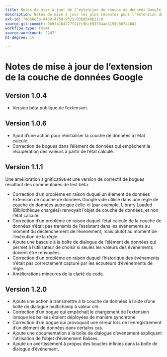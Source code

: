 ```yaml
---
title: Notes de mise à jour de l’extension de couche de données Google
description: Notes de mise à jour les plus récentes pour l’extension de balise de la couche de données Google dans Adobe Experience Platform.
exl-id: 740b6e3a-d469-475d-9523-03b0b48b11c8
source-git-commit: 0b9fa104777f21fc9bc893784ae3155d887a48d2
workflow-type: tm+mt
source-wordcount: '247'
ht-degree: 1%

---
```


# Notes de mise à jour de l’extension de la couche de données Google

## Version 1.0.4

* Version bêta publique de l’extension.

## Version 1.0.6

* Ajout d’une action pour réinitialiser la couche de données à l’état calculé.
* Correction de bogues dans l’élément de données qui empêchent la récupération des valeurs à partir de l’état calculé.

## Version 1.1.1

Une amélioration significative et une version de correctif de bogues résultant des commentaires de test bêta.

* Correction d’un problème en raison duquel un élément de données Extension de couche de données Google vide utilisé dans une règle de couche de données autre que celle-ci (par exemple, Library Loaded (Bibliothèque chargée)) renvoyait l’objet de couche de données, et non l’état calculé.
* Correction d’un problème en raison duquel l’état calculé de la couche de données n’était pas transmis de l’assistant dans les événements au moment du déclenchement de l’événement, mais plutôt au moment de l’exécution de la règle.
* Ajoute une bascule à la boîte de dialogue de l’élément de données qui permet à l’utilisateur de choisir si seules les valeurs des événements doivent être renvoyées.
* Correction d’un problème en raison duquel l’historique des événements n’était pas correctement capturé par les écouteurs d’événements de règle.
* Améliorations mineures de la clarté du code.

## Version 1.2.0

* Ajoute une action à transmettre à la couche de données à l’aide d’une boîte de dialogue multichamp à valeur clé.
* Correction d’un bogue qui empêchait le chargement de l’extension lorsque les balises étaient déployées de manière synchrone.
* Correction d’un bogue qui provoquait une erreur lors de l’enregistrement d’un élément de données dans certains cas.
* Ajoute une documentation à la boîte de dialogue d’événement expliquant l’utilisation de l’objet d’événement Balises.
* Ajoute un avertissement à propos des boucles infinies dans la boîte de dialogue d’événement.
